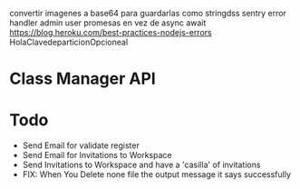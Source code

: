 convertir imagenes a base64 para guardarlas como stringdss
sentry error handler admin 
user promesas en vez de async await
https://blog.heroku.com/best-practices-nodejs-errors
HolaClavedeparticionOpcioneal
# Class Manager API
# Todo
- Send Email for validate register
- Send Email for Invitations to Workspace
- Send Invitations to Workspace and have a 'casilla' of invitations
- FIX: When You Delete none file the output message it says successfully

